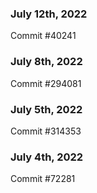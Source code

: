 ### July 12th, 2022

Commit #40241

### July 8th, 2022

Commit #294081

### July 5th, 2022

Commit #314353


### July 4th, 2022

Commit #72281

